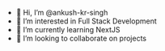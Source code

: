- 👋 Hi, I’m @ankush-kr-singh
- 👀 I’m interested in Full Stack Development
- 🌱 I’m currently learning NextJS
- 💞️ I’m looking to collaborate on projects

<!---
ankush-kr-singh/ankush-kr-singh is a ✨ special ✨ repository because its `README.md` (this file) appears on your GitHub profile.
You can click the Preview link to take a look at your changes.
--->
